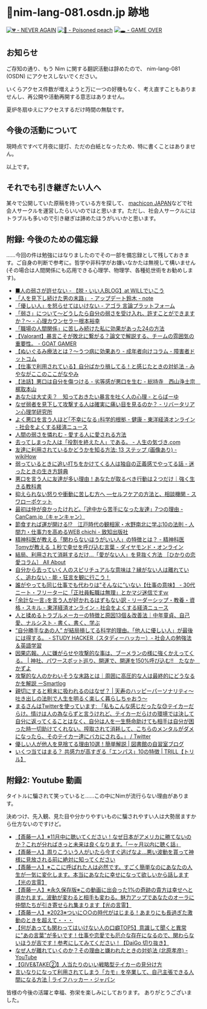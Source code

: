 # 🧸nim-lang-081.osdn.jp 跡地
[![💔 - NEVER AGAIN](https://img.shields.io/badge/💔-NEVER_AGAIN-2ea44f)](https://www.nullarbor.co.jp/blog/2021/03/23/1434/)
[![🍑 - Poisoned peach](https://img.shields.io/badge/🍑-Poisoned_peach-2ea44f)](https://chisou-media.jp/posts/7929)
[![🕳 - GAME OVER](https://img.shields.io/badge/🕳️-GAME_OVER-2ea44f)](https://)

## お知らせ
ご存知の通り、もう Nim に関する翻訳活動は辞めたので、 nim-lang-081 (OSDN) にアクセスしないでください。

いくらアクセス件数が増えようと万に一つの好機もなく、考え直すこともありませんし、再公開や活動再開する意志はありません。

夏炉冬扇ゆえにアクセスするだけ時間の無駄です。

## 今後の活動について

現時点ですべて月夜に提灯、ただの白紙となったため、特に書くことはありません。

以上です。

## それでも引き継ぎたい人へ
某々で公開していた原稿を持っている方を探して、
[machicon JAPAN](https://machicon.jp/)などで社会人サークルを運営したらいいのではと思います。ただし、社会人サークルにはトラブルも多いので引き継ぎは諦めたほうがいいかと思います。

## 附録: 今後のための備忘録
……今回の件は勉強にはなりましたのでその一部を備忘録として残しておきます。ご自身の判断で参考に。哲学や非科学がお嫌いなかたは無視して構いません (その場合は人間関係にも応用できる心理学、物理学、各種処世術をお勧めします)。

 * [■人の弱さが許せない - 【脱・いい人BLOG】at WILLでいこう](https://ameblo.jp/cocoro-master/entry-11460012817.html)
 * [「人を見下し続けた男の末路」 - アップデート鈴木 - note](https://note.com/eterpapa/n/n538fe346181a)
 * [「優しい人」を怒らせてはいけない - アゴラ 言論プラットフォーム](https://agora-web.jp/archives/220914024727.html)
 * [「弱さ」について～どうしたら自分の弱さを受け入れ、許すことができますか？～ - 心理カウンセラー根本裕幸](https://nemotohiroyuki.jp/everyday-psychology/37561)
 * [「職場の人間関係」に苦しみ続けた私に効果があった24の方法](https://life-and-mind.com/office-relationship-791)
 * [【Valorant】暴言こそが敗北に繋がる？論文で解説する、チームの雰囲気の重要性。 - GOAT GAMER](https://goat-gamer.com/valorant-rudeness/)
 * [【ぬいぐるみ療法とは？～うつ病に効果あり - 成年者向けコラム - 障害者ドットコム](https://shohgaisha.com/column/grown_up_detail?id=659)
 * [【仕事で利用されている】自分ばかり損してる！と感じたときの対処法 - みやながここのここがなやみ](https://miyakoko.com/win-by-losing/)
 * [【法話】悪口は自分を傷つける - 劣等感が悪口を生む - 総持寺　西山浄土宗　梶取本山](https://soujiji-kandori.com/148/)
 * [あなたは大丈夫？　知っておきたい暴言を吐く人の心理 - とらばーゆ](https://toranet.jp/contents/career_skill/communication/21476/)
 * [なぜ弱者を見下して攻撃する人は確実に痛い目を見るのか？ - リバータリアン心理学研究所](https://libpsy.com/information-asymmetry-weak/8133/)
 * [よく悪口を言う人ほど｢不幸になる｣科学的根拠 - 健康 - 東洋経済オンライン - 社会をよくする経済ニュース](https://toyokeizai.net/articles/-/366140)
 * [人間の弱さを憐れむ - 愛する人に愛される方法](https://loved.jp/17/1.html)
 * [去ってしまった人は「役割を終えた人」である。 - 人生の気づき.com](https://jinseinokiduki.com/goen_yakume/)
 * [友達に利用されているかどうかを知る方法: 13 ステップ (画像あり) - wikiHow](https://www.wikihow.jp/%E5%8F%8B%E9%81%94%E3%81%AB%E5%88%A9%E7%94%A8%E3%81%95%E3%82%8C%E3%81%A6%E3%81%84%E3%82%8B%E3%81%8B%E3%81%A9%E3%81%86%E3%81%8B%E3%82%92%E7%9F%A5%E3%82%8B?amp=1)
 * [弱っているときに追い打ちをかけてくる人は独自の正義感でやってる話 - 迷ったときの生き方辞典](https://happy-pokonyan.com/additional/)
 * [悪口を言う人に友達が多い理由！あなたが取るべき行動は２つだけ｜強く生きる教科書](https://sigoto-turai.com/waruguchi-tomodachi-ooi/)
 * [抑えられない怒りや衝動に苦しむ方へ ―セルフケアの方法と、相談機関 - スワローポケット](https://swallowpocket.net/242/)
 * [最初は仲が良かったけれど。「途中から苦手になった友達」7つの理由 - CanCam.jp（キャンキャン）](https://cancam.jp/archives/1073516)
 * [節食すれば運が開ける!?　江戸時代の観相家・水野南北に学ぶ10の法則 - 人間力・仕事力を高めるWEB chichi - 致知出版社](https://www.chichi.co.jp/web/20220314_mizuno_namboku_nakaya/)
 * [精神科医が教える「関わらないほうがいい人」の特徴とは？ - 精神科医Tomyが教える １秒で幸せを呼び込む言葉 - ダイヤモンド・オンライン](https://diamond.jp/articles/-/289632)
 * [結局、利用されて消耗するだけ…「愛がない人」を見抜く方法 ［ひかりの恋愛コラム］ All About](https://allabout.co.jp/gm/gc/484024/)
 * [自分から去っていく人のスピリチュアルな意味は？縁がない人は離れていく、追わない - 能・狂言を観に行こう！](https://noh-kyogen.jp/hito-hanareteiku-4186)
 * [誰がやっても同じ仕事でも代わりは”そんなに”いない【仕事の意味】 - 30代ニート・フリーターに「正社員転職は無理」とかマジ迷信ですｗ](http://syusyokukatsudo.net/imi/)
 * [｢余計な一言｣を言う人が好かれるはずもない訳 - リーダーシップ・教養・資格・スキル - 東洋経済オンライン - 社会をよくする経済ニュース](https://toyokeizai.net/articles/-/424841)
 * [人と揉めるトラブルメーカーの特徴と原因13個＆改善法｜中年童貞、自己愛、ナルシスト - 書く、書く、学ぶ](https://kaimonoboogie.com/troublemake)
 * [“自分勝手なあの人” が結局損してる科学的理由。「他人に優しい人」が最後には得する。 - STUDY HACKER（スタディーハッカー）- 社会人の勉強法＆英語学習](https://studyhacker.net/ninchiteki-syoutenriron)
 * [因果応報。人に嫌がらせや攻撃的な事は、ブーメランの様に強くかえってくる。 | 神社、パワースポット巡り、開運で、開運を150%呼び込む‼️　たなか　かずよ](https://ameblo.jp/550024-2020/entry-12708905215.html)
 * [攻撃的な人のかわいそうな末路とは｜周囲に高圧的な人は最終的にどうなるかを解説 ーSmartlog](https://smartlog.jp/202747)
 * [親切にすると粗末に扱われるのはなぜ？ | 天寿のハッピーパーソナリティ～吐き出しの法則で人生を明るく楽しく暮らしちゃおう～](https://ameblo.jp/whoaretime/entry-12315643815.html)
 * [まるさんはTwitterを使っています: 「私もこんな感じだったな😓テイカーだらけ。情けは人の為ならずと言うけれど、テイカーだらけの環境では決して自分に返ってくることはなく、自分は人を一生懸命助けても相手は自分が困った時一切助けてくれない。搾取されて消耗して、こちらのメンタルがダメになったら、そのテイカー達にバカにされる。」 / Twitter](https://twitter.com/MatariDays/status/1632950246706921472)
 * [優しい人が他人を見捨てる理由10選！簡単解説 | 図書館の自習室ブログ](https://bennkyou19.com/yasasiihitogamisuteru)
 * [いくつ当てはまる？ 共感力が高すぎる「エンパス」10の特徴 | TRILL【トリル】](https://trilltrill.jp/articles/1917964)


## 附録2: Youtube 動画
タイトルに騙されて笑っていると……この中にNimが流行らない理由があります。

決めつけ、先入観、見た目や分かりやすいものに騙されやすい人は大勢居ますから仕方ないのですけど。

 * [【斎藤一人】※11月中に聴いてください！なぜ日本がアメリカに勝てないのか？これが分ればきっと未来は良くなります。「一ヶ月以内に聴く話」](https://youtu.be/oB6vC11i4eg)
 * [【斎藤一人】周りこういう人がいたら今すぐ逃げなよ…悪い波動を貰って神様に見放される前に絶対に知ってください](https://youtu.be/6dOlTLgrpo)
 * [【斎藤一人】※ここに呼ばれた人は必然です。すごく簡単なのにあなたの人生が一気に変化します。本当にあなたに幸せになって欲しいから話します【光の言霊】](https://youtu.be/LW8GlimkbT0)
 * [【斎藤一人】※永久保存版※この動画に出会った1%の奇跡の貴方は幸せへと導かれます。波動が変わると相手も変わる。魅力アップであなたのオーラに仲間たちが引き寄せられ集まります【光の言霊】](https://youtu.be/N-wZS885a2E)
 * [【斎藤一人】※2023※ついに○○の時代がはじまる！あまりにも長過ぎた激動のときを超えて・・・](https://youtu.be/lfj3eO0xYyg)
 * [【何があっても関わってはいけない人の口癖TOP5】意識して聞くと異常に"あの言葉"が多いです！仕事や恋愛でも厄介な存在になるので、関わらないほうが吉です！参考にしてみてください！【DaiGo 切り抜き】](https://youtu.be/1yg0s3Cexw8)
 * [なぜ人が離れていくのか？その理由と嫌われたときの対処法 (北原孝彦) - YouTube](https://youtube.com/watch?v=wu4ay6Hn8sg)
 * [【GIVE&TAKE②】人当たりのいい戦略型テイカーの見分け方](https://youtu.be/ul89v4C1Pxg)
 * [言いなりになって利用されてしまう「カモ」を卒業して、自己主張できる人間になる方法 | ライフハッカー・ジャパン](https://www.lifehacker.jp/article/140830_pushover/)

皆様の今後の活躍と幸福、弥栄を楽しみにしております。
ありがとうございました。
